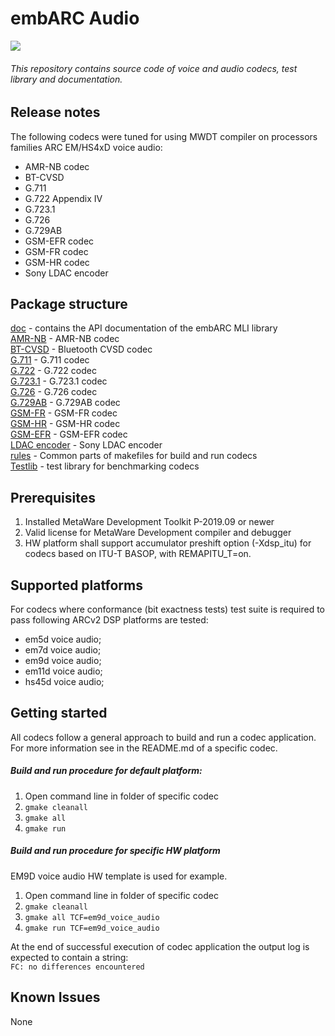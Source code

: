 embARC Audio
=====
![](https://embarc.org/images/icons/icon_baremetal.jpg)  
###### This repository contains source code of voice and audio codecs, test library and documentation.
## Release notes
The following codecs were tuned for using MWDT compiler on processors families ARC EM/HS4xD voice audio:
- AMR-NB codec
- BT-CVSD
- G.711  
- G.722 Appendix IV
- G.723.1
- G.726
- G.729AB
- GSM-EFR codec
- GSM-FR codec
- GSM-HR codec
- Sony LDAC encoder

## Package structure
[doc](/doc) - contains the API documentation of the embARC MLI library  
[AMR-NB](/amr_nb) - AMR-NB codec  
[BT-CVSD](/cvsd) - Bluetooth CVSD codec  
[G.711](/g711) - G.711 codec  
[G.722](/g722) - G.722 codec  
[G.723.1](/g723_1) - G.723.1 codec  
[G.726](/g726) - G.726 codec  
[G.729AB](/g729ab) - G.729AB codec  
[GSM-FR](/gsm_fr) - GSM-FR codec  
[GSM-HR](/gsm_hr) - GSM-HR codec  
[GSM-EFR](/gsm_efr) - GSM-EFR codec  
[LDAC encoder](/ldac_encoder) - Sony LDAC encoder  
[rules](/rules) - Common parts of makefiles for build and run codecs  
[Testlib](/testlib) - test library for benchmarking codecs  

## Prerequisites
1. Installed MetaWare Development Toolkit P-2019.09 or newer 
2. Valid license for MetaWare Development compiler and debugger
3. HW platform shall support accumulator preshift option (-Xdsp_itu) for codecs based on ITU-T BASOP, with REMAPITU_T=on.

## Supported platforms
For codecs where conformance (bit exactness tests) test suite is required to pass following ARCv2 DSP platforms are tested:
* em5d voice audio;
* em7d voice audio;
* em9d voice audio;
* em11d voice audio;
* hs45d voice audio;  

## Getting started
All codecs follow a general approach to build and run a codec application. For more information see in the README.md of a specific codec.
#####  Build and run procedure for default platform:
1. Open command line in folder of specific codec
2. `gmake cleanall`
3. `gmake all`
4. `gmake run`  

##### Build and run procedure for specific HW platform
EM9D voice audio HW template is used for example.
1. Open command line in folder of specific codec
2. `gmake cleanall`
3. `gmake all TCF=em9d_voice_audio`
4. `gmake run TCF=em9d_voice_audio`

At the end of successful execution of codec application the output log is expected to contain a string:  
`FC: no differences encountered`
## Known Issues
None
